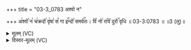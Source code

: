 +++
title = "03-3_0783 अश्वो न"

+++
अ꣢श्वो꣣ न꣡ च꣢क्रदो꣣ वृ꣢षा꣣ सं꣡ गा इ꣢꣯न्दो꣣ समर्व꣢꣯तः। वि꣡ नो꣢ रा꣣ये꣡ दुरो꣢꣯ वृधि ॥ 03-3:0783 ॥ ॥3 (लु)॥

<details><summary>मूलम् (VC)</summary>

अ꣢श्वो꣣ न꣡ च꣢क्रदो꣣ वृ꣢षा꣣ सं꣡ गा इ꣢꣯न्दो꣣ स꣡मर्व꣢꣯तः । वि꣡ नो꣢ रा꣣ये꣡ दुरो꣢꣯ वृधि ॥७८३॥
</details>

<details><summary>विस्वर-मूलम् (VC)</summary>

अश्वो न चक्रदो वृषा सं गा इन्दो समर्वतः । वि नो राये दुरो वृधि ॥७८३॥
</details>